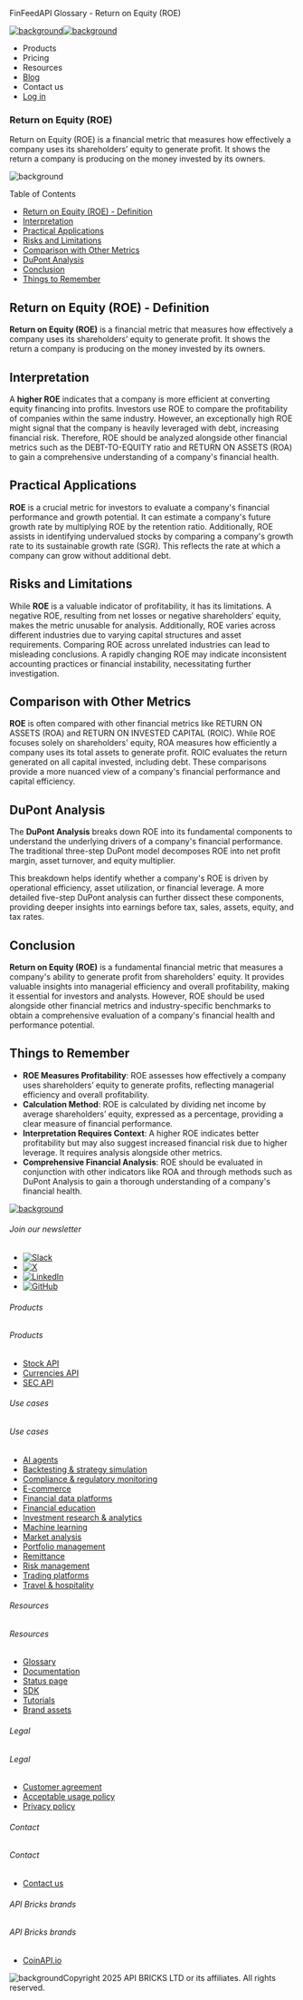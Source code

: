 FinFeedAPI Glossary - Return on Equity (ROE)

[![background](/_next/image?url=https%3A%2F%2Fcdn.sanity.io%2Fimages%2Fxpx4czto%2Fproduction%2Fc9a795fc7fb3558997d636211a44e71eb59288f0-773x184.png&w=1920&q=75)![background](https://cdn.sanity.io/images/xpx4czto/production/875913d8710b3054c19fad19673dc5592614265e-773x184.svg)](/)

* Products
* Pricing
* Resources
* [Blog](/blog)
* Contact us
* [Log in](https://console.finfeedapi.com/?link=/apikeys/create)

### Return on Equity (ROE)

Return on Equity (ROE) is a financial metric that measures how effectively a company uses its shareholders’ equity to generate profit. It shows the return a company is producing on the money invested by its owners.

![background](https://cdn.sanity.io/images/xpx4czto/production/999c709b2777af013884c6e2623e9aa699585a06-429x429.svg)

Table of Contents

* [Return on Equity (ROE) - Definition](#link-c5963320e2ac)
* [Interpretation](#link-62828fdfe0cf)
* [Practical Applications](#link-6750eaecc889)
* [Risks and Limitations](#link-4a4eb852028f)
* [Comparison with Other Metrics](#link-779ea77a91fe)
* [DuPont Analysis](#link-8f4d3be74a6e)
* [Conclusion](#link-8cd3bfb70db5)
* [Things to Remember](#link-5921839165d0)

Return on Equity (ROE) - Definition
-----------------------------------

**Return on Equity (ROE)** is a financial metric that measures how effectively a company uses its shareholders’ equity to generate profit. It shows the return a company is producing on the money invested by its owners.

Interpretation
--------------

A **higher ROE** indicates that a company is more efficient at converting equity financing into profits. Investors use ROE to compare the profitability of companies within the same industry. However, an exceptionally high ROE might signal that the company is heavily leveraged with debt, increasing financial risk. Therefore, ROE should be analyzed alongside other financial metrics such as the DEBT-TO-EQUITY ratio and RETURN ON ASSETS (ROA) to gain a comprehensive understanding of a company's financial health.

Practical Applications
----------------------

**ROE** is a crucial metric for investors to evaluate a company's financial performance and growth potential. It can estimate a company's future growth rate by multiplying ROE by the retention ratio. Additionally, ROE assists in identifying undervalued stocks by comparing a company's growth rate to its sustainable growth rate (SGR). This reflects the rate at which a company can grow without additional debt.

Risks and Limitations
---------------------

While **ROE** is a valuable indicator of profitability, it has its limitations. A negative ROE, resulting from net losses or negative shareholders’ equity, makes the metric unusable for analysis. Additionally, ROE varies across different industries due to varying capital structures and asset requirements. Comparing ROE across unrelated industries can lead to misleading conclusions. A rapidly changing ROE may indicate inconsistent accounting practices or financial instability, necessitating further investigation.

Comparison with Other Metrics
-----------------------------

**ROE** is often compared with other financial metrics like RETURN ON ASSETS (ROA) and RETURN ON INVESTED CAPITAL (ROIC). While ROE focuses solely on shareholders' equity, ROA measures how efficiently a company uses its total assets to generate profit. ROIC evaluates the return generated on all capital invested, including debt. These comparisons provide a more nuanced view of a company's financial performance and capital efficiency.

DuPont Analysis
---------------

The **DuPont Analysis** breaks down ROE into its fundamental components to understand the underlying drivers of a company's financial performance. The traditional three-step DuPont model decomposes ROE into net profit margin, asset turnover, and equity multiplier.

This breakdown helps identify whether a company's ROE is driven by operational efficiency, asset utilization, or financial leverage. A more detailed five-step DuPont analysis can further dissect these components, providing deeper insights into earnings before tax, sales, assets, equity, and tax rates.

Conclusion
----------

**Return on Equity (ROE)** is a fundamental financial metric that measures a company's ability to generate profit from shareholders' equity. It provides valuable insights into managerial efficiency and overall profitability, making it essential for investors and analysts. However, ROE should be used alongside other financial metrics and industry-specific benchmarks to obtain a comprehensive evaluation of a company's financial health and performance potential.

Things to Remember
------------------

* **ROE Measures Profitability**: ROE assesses how effectively a company uses shareholders’ equity to generate profits, reflecting managerial efficiency and overall profitability.
* **Calculation Method**: ROE is calculated by dividing net income by average shareholders’ equity, expressed as a percentage, providing a clear measure of financial performance.
* **Interpretation Requires Context**: A higher ROE indicates better profitability but may also suggest increased financial risk due to higher leverage. It requires analysis alongside other metrics.
* **Comprehensive Financial Analysis**: ROE should be evaluated in conjunction with other indicators like ROA and through methods such as DuPont Analysis to gain a thorough understanding of a company's financial health.

[![background](https://cdn.sanity.io/images/xpx4czto/production/8a2788aebc71f7f5dce82eb1b7a5e5cec9a64838-773x184.svg)](/)

###### Join our newsletter

* [![Slack](https://cdn.sanity.io/images/xpx4czto/production/26371f7c1474b3ce9e67c32e006a140ddd704b95-512x512.svg)](https://finfeedapi.slack.com/x-p8539721774929-8529109118914-8531038476964/messages/C08FVM7P68H)
* [![X](/_next/image?url=https%3A%2F%2Fcdn.sanity.io%2Fimages%2Fxpx4czto%2Fproduction%2F0aa41878d0ceb77292d9f847b2f4e21d688460c1-2400x2453.png&w=64&q=75)](https://x.com/FinFeedAPI "Follow FinFeedAPI on X")
* [![LinkedIn](/_next/image?url=https%3A%2F%2Fcdn.sanity.io%2Fimages%2Fxpx4czto%2Fproduction%2Fb9ce6f119974543779bbcad7563e234be8edd900-840x779.png&w=64&q=75)](https://www.linkedin.com/company/finfeedapi/?viewAsMember=true "Join FinFeedAPI on LinkedIn")
* [![GitHub](https://cdn.sanity.io/images/xpx4czto/production/f202b6faccfd5cc46299b976c2635fee60b55aa0-98x96.svg)](https://github.com/api-bricks/api-bricks-sdk/tree/master/finfeedapi)

###### Products

###### Products

* [Stock API](/products/stock-api)
* [Currencies API](/products/currencies-api)
* [SEC API](/products/sec-api)

###### Use cases

###### Use cases

* [AI agents](/use-case/ai-agents)
* [Backtesting & strategy simulation](/use-case/backtesting-strategy-simulation)
* [Compliance & regulatory monitoring](/use-case/compliance-regulatory-monitoring)
* [E-commerce](/use-case/e-commerce)
* [Financial data platforms](/use-case/financial-data-platforms)
* [Financial education](/use-case/education-platforms)
* [Investment research & analytics](/use-case/investment-research-analytics)
* [Machine learning](/use-case/machine-learning)
* [Market analysis](/use-case/market-analysis)
* [Portfolio management](/use-case/portfolio-management)
* [Remittance](/use-case/remittance)
* [Risk management](/use-case/risk-management)
* [Trading platforms](/use-case/trading-platforms)
* [Travel & hospitality](/use-case/travel-hospitality)

###### Resources

###### Resources

* [Glossary](/learn/glossary)
* [Documentation](https://docs.finfeedapi.com/)
* [Status page](https://status.finfeedapi.com/)
* [SDK](https://github.com/api-bricks/api-bricks-sdk/tree/master/finfeedapi)
* [Tutorials](https://github.com/api-bricks/api-bricks-sdk/tree/master/finfeedapi/sec-api-rest/tutorials)
* [Brand assets](https://brandfetch.com/finfeedapi.com)

###### Legal

###### Legal

* [Customer agreement](/legal#link-479af90ac5b8)
* [Acceptable usage policy](/legal#link-469068dc1416)
* [Privacy policy](/legal#link-192d9f962f94)

###### Contact

###### Contact

* [Contact us](/contact-us)

###### API Bricks brands

###### API Bricks brands

* [CoinAPI.io](https://www.coinapi.io/?utm_source=finfeedapi&utm_medium=referral&utm_campaign=finfeedapi_footer)

![background](https://cdn.sanity.io/images/xpx4czto/production/33a64ee50c88a79ba86cc35ba36e9eb13987bbe7-152x184.svg)Copyright 2025 API BRICKS LTD or its affiliates. All rights reserved.